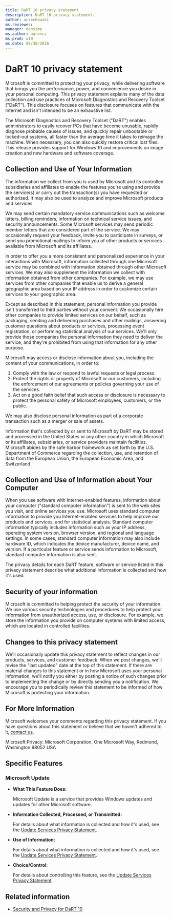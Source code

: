 ```yaml
---
title: DaRT 10 privacy statement
description: DaRT 10 privacy statement.
author: aczechowski
ms.reviewer: 
manager: dansimp
ms.author: aaroncz
ms.prod: w10
ms.date: 08/30/2016
---
```


# DaRT 10 privacy statement

Microsoft is committed to protecting your privacy, while delivering software that brings you the performance, power, and convenience you desire in your personal computing. This privacy statement explains many of the data collection and use practices of Microsoft Diagnostics and Recovery Toolset ("DaRT"). This disclosure focuses on features that communicate with the Internet and isn't intended to be an exhaustive list.

The Microsoft Diagnostics and Recovery Toolset ("DaRT") enables administrators to easily recover PCs that have become unusable, rapidly diagnose probable causes of issues, and quickly repair unbootable or locked-out systems, all faster than the average time it takes to reimage the machine. When necessary, you can also quickly restore critical lost files. This release provides support for Windows 10 and improvements on image creation and new hardware and software coverage.

## Collection and Use of Your Information

The information we collect from you is used by Microsoft and its controlled subsidiaries and affiliates to enable the features you're using and provide the service(s) or carry out the transaction(s) you have requested or authorized. It may also be used to analyze and improve Microsoft products and services.

We may send certain mandatory service communications such as welcome letters, billing reminders, information on technical service issues, and security announcements. Some Microsoft services may send periodic member letters that are considered part of the service. We may occasionally request your feedback, invite you to participate in surveys, or send you promotional mailings to inform you of other products or services available from Microsoft and its affiliates.

In order to offer you a more consistent and personalized experience in your interactions with Microsoft, information collected through one Microsoft service may be combined with information obtained through other Microsoft services. We may also supplement the information we collect with information obtained from other companies. For example, we may use services from other companies that enable us to derive a general geographic area based on your IP address in order to customize certain services to your geographic area.

Except as described in this statement, personal information you provide isn't transferred to third parties without your consent. We occasionally hire other companies to provide limited services on our behalf, such as packaging, sending and delivering purchases and other mailings, answering customer questions about products or services, processing event registration, or performing statistical analysis of our services. We'll only provide those companies the personal information they need to deliver the service, and they're prohibited from using that information for any other purpose.

Microsoft may access or disclose information about you, including the content of your communications, in order to:

1. Comply with the law or respond to lawful requests or legal process.
1. Protect the rights or property of Microsoft or our customers, including the enforcement of our agreements or policies governing your use of the services.
1. Act on a good faith belief that such access or disclosure is necessary to protect the personal safety of Microsoft employees, customers, or the public.

We may also disclose personal information as part of a corporate transaction such as a merger or sale of assets.

Information that's collected by or sent to Microsoft by DaRT may be stored and processed in the United States or any other country in which Microsoft or its affiliates, subsidiaries, or service providers maintain facilities. Microsoft abides by the safe harbor framework as set forth by the U.S. Department of Commerce regarding the collection, use, and retention of data from the European Union, the European Economic Area, and Switzerland.

## Collection and Use of Information about Your Computer

When you use software with Internet-enabled features, information about your computer ("standard computer information") is sent to the web sites you visit, and online services you use. Microsoft uses standard computer information to provide you Internet-enabled services to help improve our products and services, and for statistical analysis. Standard computer information typically includes information such as your IP address, operating system version, browser version, and regional and language settings. In some cases, standard computer information may also include hardware ID, which indicates the device manufacturer, device name, and version. If a particular feature or service sends information to Microsoft, standard computer information is also sent.

The privacy details for each DaRT feature, software or service listed in this privacy statement describe what additional information is collected and how it's used.

## Security of your information

Microsoft is committed to helping protect the security of your information. We use various security technologies and procedures to help protect your information from unauthorized access, use, or disclosure. For example, we store the information you provide on computer systems with limited access, which are located in controlled facilities.

## Changes to this privacy statement

We'll occasionally update this privacy statement to reflect changes in our products, services, and customer feedback. When we post changes, we'll revise the "last updated" date at the top of this statement. If there are material changes to this statement or in how Microsoft uses your personal information, we'll notify you either by posting a notice of such changes prior to implementing the change or by directly sending you a notification. We encourage you to periodically review this statement to be informed of how Microsoft is protecting your information.

## For More Information

Microsoft welcomes your comments regarding this privacy statement. If you have questions about this statement or believe that we haven't adhered to it, [contact us](https://go.microsoft.com/fwlink/?LinkID=245853).

Microsoft Privacy: Microsoft Corporation, One Microsoft Way, Redmond, Washington 98052 USA

## Specific Features

### Microsoft Update

- **What This Feature Does:**

    Microsoft Update is a service that provides Windows updates and updates for other Microsoft software.

- **Information Collected, Processed, or Transmitted:**

    For details about what information is collected and how it's used, see the [Update Services Privacy Statement](https://go.microsoft.com/fwlink/?LinkId=244400).

- **Use of Information:**

    For details about what information is collected and how it's used, see the [Update Services Privacy Statement](https://go.microsoft.com/fwlink/?LinkId=244400).

- **Choice/Control:**

    For details about controlling this feature, see the [Update Services Privacy Statement](https://go.microsoft.com/fwlink/?LinkId=244400).

## Related information

- [Security and Privacy for DaRT 10](security-and-privacy-for-dart-10.md)

